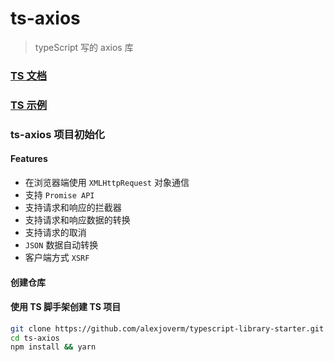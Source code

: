 # ts-axios

> typeScript 写的 axios 库

### [TS 文档](./docs/TypeScript)
### [TS 示例](./examples/TypeScript)

### ts-axios 项目初始化

#### Features

- 在浏览器端使用 `XMLHttpRequest` 对象通信
- 支持 `Promise API`
- 支持请求和响应的拦截器
- 支持请求和响应数据的转换
- 支持请求的取消
- `JSON` 数据自动转换
- 客户端方式 `XSRF`

#### 创建仓库
#### 使用 TS 脚手架创建 TS 项目

```sh
git clone https://github.com/alexjoverm/typescript-library-starter.git ts-axios
cd ts-axios
npm install && yarn
```
